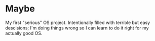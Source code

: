 # Maybe
My first "serious" OS project. Intentionally filled with terrible but easy descisions; I'm doing things wrong so I can learn to do it right for my actually good OS.
